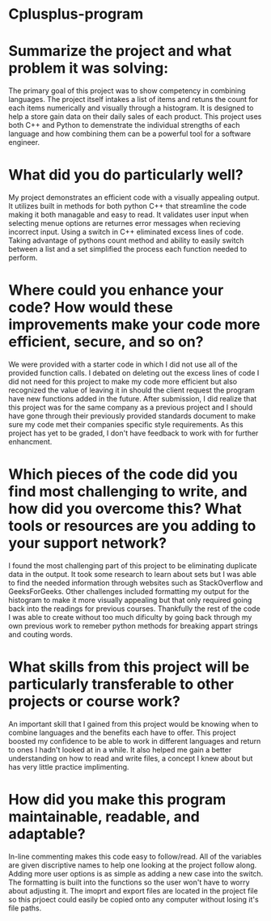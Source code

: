 # Cplusplus-program

# Summarize the project and what problem it was solving:
The primary goal of this project was to show competency in combining languages. The project itself intakes a list of items and retuns the count for each items numerically and visually through a histogram. It is designed to help a store gain data on their daily sales of each product. This project uses both C++ and Python to demenstrate the individual strengths of each language and how combining them can be a powerful tool for a software engineer. 

# What did you do particularly well?
My project demonstrates an efficient code with a visually appealing output. It utilizes built in methods for both python C++ that streamline the code making it both managable and easy to read. It validates user input when selecting menue options are returnes error messages when recieving incorrect input. Using a switch in C++ eliminated excess lines of code. Taking advantage of pythons count method and ability to easily switch between a list and a set simplified the process each function needed to perform.  

# Where could you enhance your code? How would these improvements make your code more efficient, secure, and so on?
We were provided with a starter code in which I did not use all of the provided function calls. I debated on deleting out the excess lines of code I did not need for this project to make my code more efficient but also recognized the value of leaving it in should the client request the program have new functions added in the future. After submission, I did realize that this project was for the same company as a previous project and I should have gone through their previously provided standards document to make sure my code met their companies specific style requirements. As this project has yet to be graded, I don't have feedback to work with for further enhancment.

# Which pieces of the code did you find most challenging to write, and how did you overcome this? What tools or resources are you adding to your support network?
I found the most challenging part of this project to be eliminating duplicate data in the output. It took some research to learn about sets but I was able to find the needed information through websites such as StackOverflow and GeeksForGeeks. Other challenges included formatting my output for the histogram to make it more visually appealing but that only required going back into the readings for previous courses. Thankfully the rest of the code I was able to create without too much dificulty by going back through my own previous work to remeber python methods for breaking appart strings and couting words. 

# What skills from this project will be particularly transferable to other projects or course work?
An important skill that I gained from this project would be knowing when to combine languages and the benefits each have to offer. This project boosted my confidence to be able to work in different languages and return to ones I hadn't looked at in a while. It also helped me gain a better understanding on how to read and write files, a concept I knew about but has very little practice implimenting.

# How did you make this program maintainable, readable, and adaptable?
In-line commenting makes this code easy to follow/read. All of the variables are given discriptive names to help one looking at the project follow along. Adding more user options is as simple as adding a new case into the switch. The formatting is built into the functions so the user won't have to worry about adjusting it. The imoprt and export files are located in the project file so this prjoect could easily be copied onto any computer without losing it's file paths.
